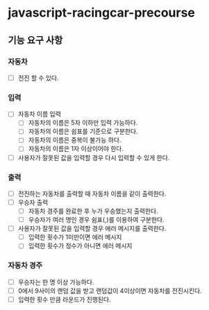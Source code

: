 # javascript-racingcar-precourse

## 기능 요구 사항

### 자동차

- [ ] 전진 할 수 있다.

### 입력

- [ ] 자동차 이름 입력
  - [ ] 자동차의 이름은 5자 이하만 입력 가능하다.
  - [ ] 자동차의 이름은 쉽표를 기준으로 구분한다.
  - [ ] 자동차의 이름은 중복이 불가능 하다.
  - [ ] 자동차의 이름은 1자 이상이어야 한다.
- [ ] 사용자가 잘못된 값을 입력할 경우 다시 입력할 수 있게 한다.

### 출력

- [ ] 전진하는 자동차를 출력할 때 자동차 이름을 같이 출력한다.
- [ ] 우승자 출력
  - [ ] 자동차 경주를 완료한 후 누가 우승했는지 출력한다.
  - [ ] 우승자가 여러 명인 경우 쉼표(,)를 이용하여 구분한다.
- [ ] 사용자가 잘못된 값을 입력할 경우 에러 메시지를 출력한다.
  - [ ] 입력한 횟수가 1미만이면 에러 메시지
  - [ ] 입력한 횟수가 정수가 아니면 에러 메시지

### 자동차 경주

- [ ] 우승자는 한 명 이상 가능하다.
- [ ] 0에서 9사이의 랜덤 값을 받고 랜덤값이 4이상이면 자동차를 전진시킨다.
- [ ] 입력한 횟수 만큼 라운드가 진행된다.
